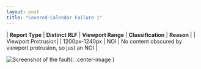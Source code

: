 ```yaml
---
layout: post
title: "Covered-Calendar Failure 1"
---
```

| **Report Type** | **Distinct RLF** | **Viewport Range** | **Classification** | **Reason** |
| Viewport Protrusion|  | 1200px-1240px | NOI | No content obscured by viewport protrusion, so just an NOI | 

![Screenshot of the fault](../../../assets/images/Covered-Calendar/fault1/viewportOverflowWidth1220.png){: .center-image }
